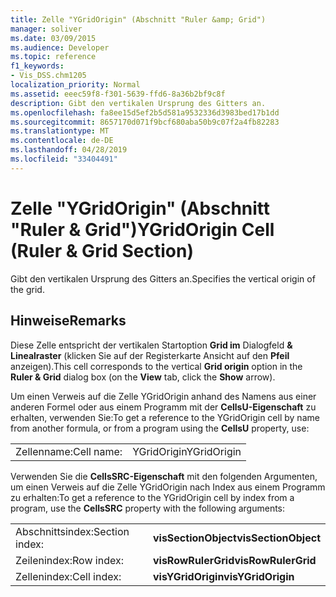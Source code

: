 ```yaml
---
title: Zelle "YGridOrigin" (Abschnitt "Ruler &amp; Grid")
manager: soliver
ms.date: 03/09/2015
ms.audience: Developer
ms.topic: reference
f1_keywords:
- Vis_DSS.chm1205
localization_priority: Normal
ms.assetid: eeec59f8-f301-5639-ffd6-8a36b2bf9c8f
description: Gibt den vertikalen Ursprung des Gitters an.
ms.openlocfilehash: fa8ee15d5ef2b5d581a9532336d3983bed17b1dd
ms.sourcegitcommit: 8657170d071f9bcf680aba50b9c07f2a4fb82283
ms.translationtype: MT
ms.contentlocale: de-DE
ms.lasthandoff: 04/28/2019
ms.locfileid: "33404491"
---
```

# <a name="ygridorigin-cell-ruler-amp-grid-section"></a><span data-ttu-id="f4e25-103">Zelle "YGridOrigin" (Abschnitt "Ruler &amp; Grid")</span><span class="sxs-lookup"><span data-stu-id="f4e25-103">YGridOrigin Cell (Ruler &amp; Grid Section)</span></span>

<span data-ttu-id="f4e25-104">Gibt den vertikalen Ursprung des Gitters an.</span><span class="sxs-lookup"><span data-stu-id="f4e25-104">Specifies the vertical origin of the grid.</span></span>
  
## <a name="remarks"></a><span data-ttu-id="f4e25-105">Hinweise</span><span class="sxs-lookup"><span data-stu-id="f4e25-105">Remarks</span></span>

<span data-ttu-id="f4e25-106">Diese Zelle entspricht der vertikalen Startoption **Grid im**  Dialogfeld **&amp; Linealraster** (klicken Sie auf der Registerkarte Ansicht auf den **Pfeil** anzeigen).</span><span class="sxs-lookup"><span data-stu-id="f4e25-106">This cell corresponds to the vertical **Grid origin** option in the **Ruler &amp; Grid** dialog box (on the **View** tab, click the **Show** arrow).</span></span> 
  
<span data-ttu-id="f4e25-107">Um einen Verweis auf die Zelle YGridOrigin anhand des Namens aus einer anderen Formel oder aus einem Programm mit der **CellsU-Eigenschaft** zu erhalten, verwenden Sie:</span><span class="sxs-lookup"><span data-stu-id="f4e25-107">To get a reference to the YGridOrigin cell by name from another formula, or from a program using the **CellsU** property, use:</span></span> 
  
|||
|:-----|:-----|
|<span data-ttu-id="f4e25-108">Zellenname:</span><span class="sxs-lookup"><span data-stu-id="f4e25-108">Cell name:</span></span>  <br/> |<span data-ttu-id="f4e25-109">YGridOrigin</span><span class="sxs-lookup"><span data-stu-id="f4e25-109">YGridOrigin</span></span>  <br/> |
   
<span data-ttu-id="f4e25-110">Verwenden Sie die **CellsSRC-Eigenschaft** mit den folgenden Argumenten, um einen Verweis auf die Zelle YGridOrigin nach Index aus einem Programm zu erhalten:</span><span class="sxs-lookup"><span data-stu-id="f4e25-110">To get a reference to the YGridOrigin cell by index from a program, use the **CellsSRC** property with the following arguments:</span></span> 
  
|||
|:-----|:-----|
|<span data-ttu-id="f4e25-111">Abschnittsindex:</span><span class="sxs-lookup"><span data-stu-id="f4e25-111">Section index:</span></span>  <br/> |<span data-ttu-id="f4e25-112">**visSectionObject**</span><span class="sxs-lookup"><span data-stu-id="f4e25-112">**visSectionObject**</span></span> <br/> |
|<span data-ttu-id="f4e25-113">Zeilenindex:</span><span class="sxs-lookup"><span data-stu-id="f4e25-113">Row index:</span></span>  <br/> |<span data-ttu-id="f4e25-114">**visRowRulerGrid**</span><span class="sxs-lookup"><span data-stu-id="f4e25-114">**visRowRulerGrid**</span></span> <br/> |
|<span data-ttu-id="f4e25-115">Zellenindex:</span><span class="sxs-lookup"><span data-stu-id="f4e25-115">Cell index:</span></span>  <br/> |<span data-ttu-id="f4e25-116">**visYGridOrigin**</span><span class="sxs-lookup"><span data-stu-id="f4e25-116">**visYGridOrigin**</span></span> <br/> |
   

